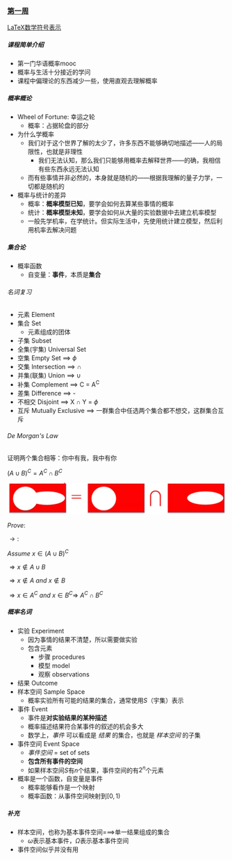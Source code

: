 ### [第一周](https://www.coursera.org/learn/prob1/home/week/1)

[LaTeX数学符号表示](http://mohu.org/info/symbols/symbols.htm)

##### 课程简单介绍

* 第一门华语概率mooc
* 概率与生活十分接近的学问
* 课程中偏理论的东西减少一些，使用直观去理解概率

##### 概率概论

* Wheel of Fortune: 幸运之轮
  * 概率：占据轮盘的部分
* 为什么学概率
  * 我们对于这个世界了解的太少了，许多东西不能够确切地描述——人的局限性，也就是非理性
    * 我们无法认知，那么我们只能够用概率去解释世界——的确，我相信有些东西永远无法认知
  * 而有些事情并非必然的，本身就是随机的——根据我理解的量子力学，一切都是随机的
* 概率与统计的差异
  * 概率：**概率模型已知**，要学会如何去算某些事情的概率
  * 统计：**概率模型未知**，要学会如何从大量的实验数据中去建立机率模型
  * 一般先学机率，在学统计。但实际生活中，先使用统计建立模型，然后利用机率去解决问题

##### 集合论

* 概率函数
  * 自变量：**事件**，本质是**集合**

###### 名词复习

* 元素 Element
* 集合 Set
  * 元素组成的团体
* 子集 Subset
* 全集(宇集) Universal Set
* 空集 Empty Set ==> $\phi$
* 交集 Intersection ==> $\cap$
* 并集(联集) Union ==>  $\cup$
* 补集  Complement ==> C = A<sup>C</sup>
* 差集 Difference ==>  -
* 不相交 Disjoint ==> X $\cap$​​ Y = $\phi$​
* 互斥 Mutually Exclusive ==> 一群集合中任选两个集合都不想交，这群集合互斥

###### De Morgan's Law

证明两个集合相等：你中有我，我中有你

$(A \cup B)^C = A^C \cap B^C$

 ![image-20210806161848883](Week1_notes.assets/image-20210806161848883-16282379300641.png)

$Prove:$ 

$\to:$​

$Assume\ x \in (A \cup B)^C$​​

$\Rightarrow x \notin A \cup B$​

$\Rightarrow x \notin A\ and\ x \notin B$

$\Rightarrow x \in A^C\ and\ x \in B^C \Rightarrow$ $A^C \cap B^C$

##### 概率名词

* 实验 Experiment
  * 因为事情的结果不清楚，所以需要做实验
  * 包含元素
    * 步骤 procedures
    * 模型 model
    * 观察 observations
* 结果 Outcome
* 样本空间 Sample Space
  * 概率实验所有可能的结果的集合，通常使用$S$（宇集）表示
* 事件 Event
  * 事件​是**对实验结果的某种描述**
  * 概率描述结果符合某事件的叙述的机会多大
  * 数学上，*事件* 可以看成是 *结果* 的集合，也就是 *样本空间*  的子集
* 事件空间 Event Space
  * *事件空间*  = set of sets
  * **包含所有事件的空间**
  * 如果样本空间$S$有$n$​个结果，事件空间的有$2^n$个元素
* 概率是一个函数，自变量是事件
  * 概率能够看作是一个映射
  * 概率函数：从事件空间映射到$[0,1)$

##### 补充

* 样本空间，也称为基本事件空间===>单一结果组成的集合
  * $\omega$表示基本事件，$\Omega$表示基本事件空间
* 事件空间似乎并没有用
